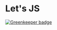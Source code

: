 # Let's JS

[![Greenkeeper badge](https://badges.greenkeeper.io/openlattice/lets-js.svg)](https://greenkeeper.io/)
